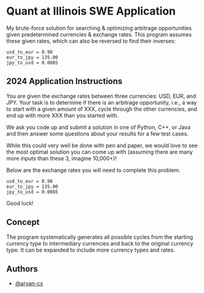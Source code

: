
# Quant at Illinois SWE Application

My brute-force solution for searching & optimizing arbitrage opportunities given predetermined currencies & exchange rates. This program assumes these given rates, which can also be reversed to find their inverses:
```
usd_to_eur = 0.90 
eur_to_jpy = 135.00 
jpy_to_usd = 0.0085
```

## 2024 Application Instructions

You are given the exchange rates between three currencies: USD, EUR, and JPY. Your task is to determine if there is an arbitrage opportunity, i.e., a way to start with a given amount of XXX, cycle through the other currencies, and end up with more XXX than you started with.

We ask you code up and submit a solution in one of Python, C++, or Java and then answer some questions about your results for a few test cases. 

While this could very well be done with pen and paper, we would love to see the most optimal solution you can come up with (assuming there are many more inputs than these 3, imagine 10,000+)!

Below are the exchange rates you will need to complete this problem.

```
usd_to_eur = 0.90 
eur_to_jpy = 135.00 
jpy_to_usd = 0.0085
```

Good luck!


## Concept

The program systematically generates all possible cycles from the starting currency type to intermediary currencies and back to the original currency type. It can be expanded to include more currency types and rates.


## Authors

- [@aryan-cs](https://www.github.com/aryan-cs)
